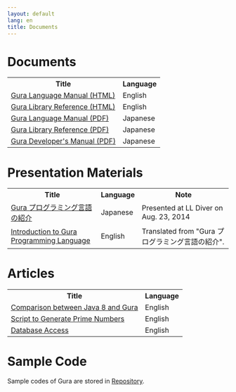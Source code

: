 ```yaml
---
layout: default
lang: en
title: Documents
---
```


<!-- ----------------------------------------------------------------------- -->
<h1 name="documents">Documents</h1>

<table>
<tr><th>Title</th><th>Language</th></tr>

<tr><td>
<a href="language-manual/index.html">
Gura Language Manual (HTML)
</a><td>English</td></tr>

<tr><td>
<a href="library-reference/index.html">
Gura Library Reference (HTML)
</a><td>English</td></tr>

<tr><td>
<a href="https://github.com/gura-lang/gura-doc/blob/master/gura-lang-j.pdf?raw=true"
  onClick="ga('send', 'event', 'document', 'click', 'gura-lang-j.pdf');">
Gura Language Manual (PDF)
</a><td>Japanese</td></tr>

<tr><td>
<a href="https://github.com/gura-lang/gura-doc/blob/master/gura-lib-j.pdf?raw=true"
  onClick="ga('send', 'event', 'document', 'click', 'gura-lib-j.pdf');">
Gura Library Reference (PDF)
</a><td>Japanese</td></tr>

<tr><td>
<a href="https://github.com/gura-lang/gura-doc/blob/master/gura-dev-j.pdf?raw=true"
  onClick="ga('send', 'event', 'document', 'click', 'gura-dev-j.pdf');">
Gura Developer's Manual (PDF)
</a><td>Japanese</td></tr>

</table>


<!-- ----------------------------------------------------------------------- -->
<h1 name="presentation">Presentation Materials</h1>

<table>
<tr><th>Title</th><th>Language</th><th>Note</th></tr>

<tr><td>
<a href="http://www.slideshare.net/ypsitau/gura-introduction-37974595">
Gura プログラミング言語の紹介
</a></td>
<td>Japanese</td><td>Presented at LL Diver on Aug. 23, 2014</td></tr>

<tr><td>
<a href="http://www.slideshare.net/ypsitau/gura-introductione">
Introduction to Gura Programming Language
</a></td>
<td>English</td><td>Translated from "Gura プログラミング言語の紹介".</td></tr>

</table>


<!-- ----------------------------------------------------------------------- -->
<h1>Articles</h1>

<table>
<tr><th>Title</th><th>Language</th></tr>

<tr><td>
<a href="articles/Comparison-between-Java8-and-Gura.html">
Comparison between Java 8 and Gura
</a></td>
<td>English</td></tr>

<tr><td>
<a href="articles/Script-to-Generate-Prime-Numbers.html">
Script to Generate Prime Numbers
</a></td>
<td>English</td></tr>

<tr><td>
<a href="articles/Database-Access.html">
Database Access
</a></td>
<td>English</td></tr>

</table>


<!-- ----------------------------------------------------------------------- -->
<h1>Sample Code</h1>

<p>Sample codes of Gura are stored in
<a href="https://github.com/gura-lang/gura/tree/master/sample"
 onClick="ga('send', 'event', 'repository', 'click', '/gura-lang/gura/tree/master/sample');">Repository</a>.
</p>
